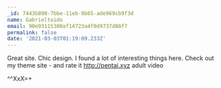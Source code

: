 ```yaml
---
_id: 7443b890-7bbe-11eb-9b65-ade969cb9f3d
name: Gabrieltoido
email: 90e93115300af14723a4f0d9737d88f7
permalink: false
date: '2021-03-03T01:19:09.233Z'
---
```

Great site. Chic design. I found a lot of interesting things here. Check out my theme site - and rate it 
http://pentai.xyz
 adult video  
 
 
^^XxX=+
